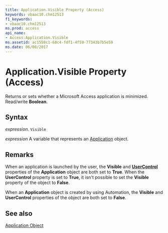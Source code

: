 ```yaml
---
title: Application.Visible Property (Access)
keywords: vbaac10.chm12513
f1_keywords:
- vbaac10.chm12513
ms.prod: access
api_name:
- Access.Application.Visible
ms.assetid: ac1558c1-68c4-fdf1-4f59-77343b7b5e59
ms.date: 06/08/2017
---
```



# Application.Visible Property (Access)

Returns or sets whether a Microsoft Access application is minimized. Read/write  **Boolean**.


## Syntax

 _expression_. `Visible`

 _expression_ A variable that represents an [Application](Access.Application.md) object.


## Remarks

When an application is launched by the user, the  **Visible** and **[UserControl](Access.Application.UserControl.md)** properties of the **Application** object are both set to **True**. When the **UserControl** property is set to **True**, it isn't possible to set the **Visible** property of the object to **False**.

When an  **Application** object is created by using Automation, the **Visible** and **UserControl** properties of the object are both set to **False**.


## See also


[Application Object](Access.Application.md)

